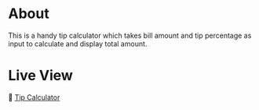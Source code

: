 # About
This is a handy tip calculator which takes bill amount and tip percentage as input to calculate and display total amount.

# Live View
🔗 [Tip Calculator](https://therobinyadav.github.io/web-mini-projects/tip-calculator/)
